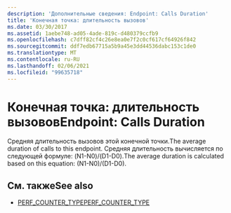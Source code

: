 ```yaml
---
description: 'Дополнительные сведения: Endpoint: Calls Duration'
title: 'Конечная точка: длительность вызовов'
ms.date: 03/30/2017
ms.assetid: 1aebe748-ad05-4ade-819c-d480379ccfb9
ms.openlocfilehash: c7dff82cf4c26e8ea0e7f2c0cf617cf64926f842
ms.sourcegitcommit: ddf7edb67715a5b9a45e3dd44536dabc153c1de0
ms.translationtype: MT
ms.contentlocale: ru-RU
ms.lasthandoff: 02/06/2021
ms.locfileid: "99635718"
---
```

# <a name="endpoint-calls-duration"></a><span data-ttu-id="3372b-103">Конечная точка: длительность вызовов</span><span class="sxs-lookup"><span data-stu-id="3372b-103">Endpoint: Calls Duration</span></span>

<span data-ttu-id="3372b-104">Средняя длительность вызовов этой конечной точки.</span><span class="sxs-lookup"><span data-stu-id="3372b-104">The average duration of calls to this endpoint.</span></span>  <span data-ttu-id="3372b-105">Средняя длительность вычисляется по следующей формуле: (N1-N0)/(D1-D0).</span><span class="sxs-lookup"><span data-stu-id="3372b-105">The average duration is calculated based on this equation: (N1-N0)/(D1-D0).</span></span>  
  
## <a name="see-also"></a><span data-ttu-id="3372b-106">См. также</span><span class="sxs-lookup"><span data-stu-id="3372b-106">See also</span></span>

- <span data-ttu-id="3372b-107">[PERF_COUNTER_TYPE](/previous-versions/windows/it-pro/windows-server-2003/cc740048(v=ws.10))</span><span class="sxs-lookup"><span data-stu-id="3372b-107">[PERF_COUNTER_TYPE](/previous-versions/windows/it-pro/windows-server-2003/cc740048(v=ws.10))</span></span>
